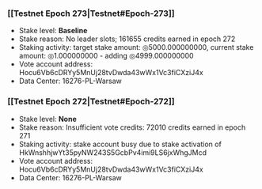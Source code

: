 ### [[Testnet Epoch 273|Testnet#Epoch-273]]
* Stake level: **Baseline**
* Stake reason: No leader slots; 161655 credits earned in epoch 272
* Staking activity: target stake amount: ◎5000.000000000, current stake amount: ◎1.000000000 - adding ◎4999.000000000
* Vote account address: Hocu6Vb6cDRYy5MnUj28tvDwda43wWx1Vc3fiCXziJ4x
* Data Center: 16276-PL-Warsaw
### [[Testnet Epoch 272|Testnet#Epoch-272]]
* Stake level: **None**
* Stake reason: Insufficient vote credits: 72010 credits earned in epoch 271
* Staking activity: stake account busy due to stake activation of HkWnshhjwYt35pyNW243S5GcbPv4imi9LS6jxWhgJMcd
* Vote account address: Hocu6Vb6cDRYy5MnUj28tvDwda43wWx1Vc3fiCXziJ4x
* Data Center: 16276-PL-Warsaw